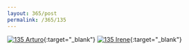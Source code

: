 ```yaml
---
layout: 365/post
permalink: /365/135
---
```


[![135 Arturo](https://c2.staticflickr.com/2/1458/24223816389_3240f73eba_c.jpg)](https://www.flickr.com/photos/131440297@N08/24223816389/){:target="_blank"}
[![135 Irene](https://c2.staticflickr.com/2/1607/24564785786_e15853bc69_c.jpg)](https://www.flickr.com/photos/25124902@N04/24564785786/){:target="_blank"}


>

>
